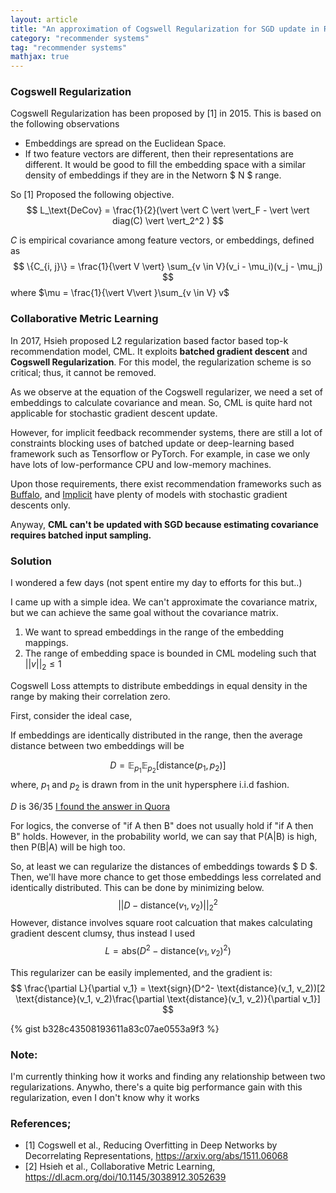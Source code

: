 ```yaml
---
layout: article
title: "An approximation of Cogswell Regularization for SGD update in Recsys."
category: "recommender systems"
tag: "recommender systems"
mathjax: true
---
```




### Cogswell Regularization
Cogswell Regularization has been proposed by [1] in 2015. This is based on the following observations

- Embeddings are spread on the Euclidean Space.
- If two feature vectors are different, then their representations are different.
It would be good to fill the embedding space with a similar density of embeddings if they are in the Networn $ N $ range.

So [1] Proposed the following objective.
$$
    L_\text{DeCov} = \frac{1}{2}(\vert \vert C \vert \vert_F - \vert \vert diag(C) \vert \vert_2^2 )
$$

$C$ is empirical covariance among feature vectors, or embeddings, defined as
$$
    \{C_{i, j}\} = \frac{1}{\vert V \vert} \sum_{v \in V}(v_i - \mu_i)(v_j - \mu_j)
$$ where $\mu = \frac{1}{\vert V\vert }\sum_{v \in V} v$

### Collaborative Metric Learning
In 2017, Hsieh proposed L2 regularization based factor based top-k recommendation model, CML. It exploits **batched gradient descent** and **Cogswell Regularization**. For this model, the regularization scheme is so critical; thus, it cannot be removed.

As we observe at the equation of the Cogswell regularizer, we need a set of embeddings to calculate covariance and mean. So, CML is quite hard not applicable for stochastic gradient descent update.

However, for implicit feedback recommender systems, there are still a lot of constraints blocking uses of batched update or deep-learning based framework such as Tensorflow or PyTorch.
For example, in case we only have lots of low-performance CPU and low-memory machines.

Upon those requirements, there exist recommendation frameworks such as [Buffalo](https://github.com/kakao/buffalo), and [Implicit](https://github.com/benfred/implicit) have plenty of models with stochastic gradient descents only.

Anyway, **CML can't be updated with SGD because estimating covariance requires batched input sampling.**

### Solution
I wondered a few days (not spent entire my day to efforts for this but..)

I came up with a simple idea. We can't approximate the covariance matrix, but we can achieve the same goal without the covariance matrix.

1. We want to spread embeddings in the range of the embedding mappings.
2. The range of embedding space is bounded in CML modeling such that $\vert\vert v \vert\vert_2 \leq 1$

Cogswell Loss attempts to distribute embeddings in equal density in the range by making their correlation zero.

First, consider the ideal case,

If embeddings are identically distributed in the range,
then the average distance between two embeddings will be

$$
    D = \mathbb{E}_{p_1}\mathbb{E}_{p_2}[\text{distance}(p_1, p_2)]
$$ where, $p_1$ and $p_2$ is drawn from in the unit hypersphere i.i.d fashion.

$D$ is $36/35$ [I found the answer in Quora](https://www.quora.com/What-is-the-average-distance-between-two-random-points-in-a-sphere#:~:text=The%20surface%20distance%20between%202,pi%20radians%20equals%20360%20degrees)

For logics, the converse of "if A then B" does not usually hold if "if A then B" holds. However, in the probability world, we can say that P(A|B) is high, then P(B|A) will be high too.


So, at least we can regularize the distances of embeddings towards $ D $. Then, we'll have more chance to get those embeddings less correlated and identically distributed. This can be done by minimizing below.
$$
    \vert \vert D - \text{distance}(v_1, v_2) \vert \vert_2^2
$$ However, distance involves square root calcuation that makes calculating gradient descent clumsy, thus instead I used
$$
L =  \text{abs}(D^2 - \text{distance}(v_1, v_2)^2)
$$

This regularizer can be easily implemented, and the gradient is:
$$
\frac{\partial L}{\partial v_1} = \text{sign}(D^2- \text{distance}(v_1, v_2))[2 \text{distance}(v_1, v_2)\frac{\partial \text{distance}(v_1, v_2)}{\partial v_1}]
$$

{% gist b328c43508193611a83c07ae0553a9f3 %}


### Note:
I'm currently thinking how it works and finding any relationship between two regularizations.
Anywho, there's a quite big performance gain with this regularization, even I don't know why it works


### References;
- [1] Cogswell et al., Reducing Overfitting in Deep Networks by Decorrelating Representations, https://arxiv.org/abs/1511.06068
- [2] Hsieh et al., Collaborative Metric Learning, https://dl.acm.org/doi/10.1145/3038912.3052639
